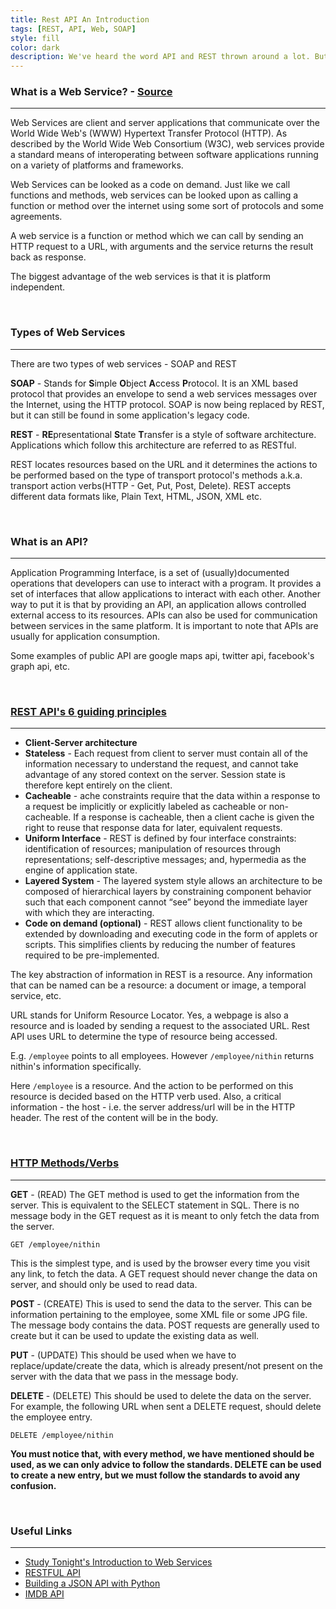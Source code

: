 ```yaml
---
title: Rest API An Introduction
tags: [REST, API, Web, SOAP]
style: fill
color: dark
description: We've heard the word API and REST thrown around a lot. But what exactly are they? I decided to find out and document it for my reference.
---
```


### What is a Web Service? - [Source](https://www.studytonight.com/rest-web-service/introduction)
-------
Web Services are client and server applications that communicate over the World Wide Web's (WWW) Hypertext Transfer Protocol (HTTP). As described by the World Wide Web Consortium (W3C), web services provide a standard means of interoperating between software applications running on a variety of platforms and frameworks.

Web Services can be looked as a code on demand. Just like we call functions and methods, web services can be looked upon as calling a function or method over the internet using some sort of protocols and some agreements.

A web service is a function or method which we can call by sending an HTTP request to a URL, with arguments and the service returns the result back as response.

The biggest advantage of the web services is that it is platform independent.

&nbsp;

### Types of Web Services
--------
There are two types of web services - SOAP and REST

**SOAP** - Stands for **S**imple **O**bject **A**ccess **P**rotocol. It is an XML based protocol that provides an envelope to send a web services messages over the Internet, using the HTTP protocol. SOAP is now being replaced by REST, but it can still be found in some application's legacy code.

**REST** - **RE**presentational **S**tate **T**ransfer is a style of software architecture. Applications which follow this architecture are referred to as RESTful.

REST locates resources based on the URL and it determines the actions to be performed based on the type of transport protocol's methods a.k.a. transport action verbs(HTTP - Get, Put, Post, Delete). REST accepts different data formats like, Plain Text, HTML, JSON, XML etc. 

&nbsp;

### What is an API?
-------
Application Programming Interface, is a set of (usually)documented operations that developers can use to interact with a program. It provides a set of interfaces that allow applications to interact with each other. Another way to put it is that by providing an API, an application allows controlled external access to its resources. APIs can also be used for communication between services in the same platform. It is important to note that APIs are usually for application consumption. 

Some examples of public API are google maps api, twitter api, facebook's graph api, etc.

&nbsp;

### [REST API's 6 guiding principles](https://restfulapi.net/)
------
- **Client-Server architecture**
-  **Stateless** - Each request from client to server must contain all of the information necessary to understand the request, and cannot take advantage of any stored context on the server. Session state is therefore kept entirely on the client.
-  **Cacheable** - ache constraints require that the data within a response to a request be implicitly or explicitly labeled as cacheable or non-cacheable. If a response is cacheable, then a client cache is given the right to reuse that response data for later, equivalent requests.
- **Uniform Interface** - REST is defined by four interface constraints: identification of resources; manipulation of resources through representations; self-descriptive messages; and, hypermedia as the engine of application state.
- **Layered System** - The layered system style allows an architecture to be composed of hierarchical layers by constraining component behavior such that each component cannot “see” beyond the immediate layer with which they are interacting.
- **Code on demand (optional)** - REST allows client functionality to be extended by downloading and executing code in the form of applets or scripts. This simplifies clients by reducing the number of features required to be pre-implemented.

The key abstraction of information in REST is a resource. Any information that can be named can be a resource: a document or image, a temporal service, etc.

URL stands for Uniform Resource Locator. Yes, a webpage is also a resource and is loaded by sending a request to the associated URL. Rest API uses URL to determine the type of resource being accessed.

E.g. `/employee` points to all employees. However `/employee/nithin` returns nithin's information specifically. 

Here `/employee` is a resource. And the action to be performed on this resource is decided based on the HTTP verb used. Also, a critical information - the host - i.e. the server address/url will be in the HTTP header. The rest of the content will be in the body.

&nbsp;

### [HTTP Methods/Verbs](https://www.studytonight.com/rest-web-service/understanding-http)
-------
**GET** - (READ) The GET method is used to get the information from the server. This is equivalent to the SELECT statement in SQL. There is no message body in the GET request as it is meant to only fetch the data from the server.

```
GET /employee/nithin
```

This is the simplest type, and is used by the browser every time you visit any link, to fetch the data. A GET request should never change the data on server, and should only be used to read data.

**POST** - (CREATE) This is used to send the data to the server. This can be information pertaining to the employee, some XML file or some JPG file. The message body contains the data. POST requests are generally used to create but it can be used to update the existing data as well.

**PUT** - (UPDATE) This should be used when we have to replace/update/create the data, which is already present/not present on the server with the data that we pass in the message body.

**DELETE** - (DELETE) This should be used to delete the data on the server. For example, the following URL when sent a DELETE request, should delete the employee entry.

```
DELETE /employee/nithin
```

**You must notice that, with every method, we have mentioned should be used, as we can only advice to follow the standards. DELETE can be used to create a new entry, but we must follow the standards to avoid any confusion.**

&nbsp;

### Useful Links
------
- [Study Tonight's Introduction to Web Services](https://www.studytonight.com/rest-web-service/introduction)
- [RESTFUL API](https://restfulapi.net/)
- [Building a JSON API with Python](https://www.freecodecamp.org/news/build-a-simple-json-api-in-python/)
- [IMDB API](https://blog.api.rakuten.net/imdb-api-tutorial/)

&nbsp;

